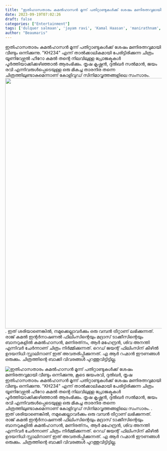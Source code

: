 ```yaml
---
title: "ഇതിഹാസതാരം കമൽഹാസൻ മൂന്ന് പതിറ്റാണ്ടുകൾക്ക് ശേഷം മണിരത്നവുമായി വീണ്ടും ഒന്നിക്കുന്നു, കൂടെ ജയംരവി, ദുൽഖർ, തൃഷ"
date: 2023-09-19T07:02:26
draft: false
categories: ["Entertainment"]
tags: ['dulquer salmaan', 'jayam ravi', 'Kamal Haasan', 'manirathnam', 'Trisha']
author: "Beaumaris"
---
```


ഇതിഹാസതാരം കമൽഹാസൻ മൂന്ന് പതിറ്റാണ്ടുകൾക്ക് ശേഷം മണിരത്നവുമായി വീണ്ടും ഒന്നിക്കുന്നു. "KH234" എന്ന് താൽക്കാലികമായി പേരിട്ടിരിക്കുന്ന ചിത്രം യൂണിവേഴ്സൽ ഹീറോ കമൽ തന്റെ നിലവിലുള്ള പ്രോജക്ടുകൾ പൂർത്തിയാക്കിക്കഴിഞ്ഞാൽ ആരംഭിക്കും. തൃഷ കൃഷ്ണൻ, ദുൽഖർ സൽമാൻ, ജയം രവി എന്നിവരുൾപ്പെടെയുള്ള ഒരു മികച്ച താരനിര തന്നെ ചിത്രത്തിലുണ്ടാകുമെന്നാണ് കോളിവുഡ് സിനിമാവൃത്തങ്ങളിലെ സംസാരം.<img class="size-full wp-image-420868 aligncenter" src="https://cdn.boolokam.com/articles/2023/09/dddfff-2.jpg" alt="" width="1600" height="804" /> . ഇത് ശരിയാണെങ്കിൽ, നമുക്കെല്ലാവർക്കും ഒരു വമ്പൻ ട്രീറ്റാണ് ലഭിക്കുന്നത്. രാജ് കമൽ ഇന്റർനാഷണൽ ഫിലിംസിന്റെയും മദ്രാസ് ടാക്കീസിന്റെയും ബാനറുകളിൽ കമൽഹാസൻ, മണിരത്‌നം, ആർ മഹേന്ദ്രൻ, ശിവ അനന്തി എന്നിവർ ചേർന്നാണ് ചിത്രം നിർമ്മിക്കുന്നത്. റെഡ് ജയന്റ് ഫിലിംസിന് കീഴിൽ ഉദയനിധി സ്റ്റാലിനാണ് ഇത് അവതരിപ്പിക്കുന്നത്. എ ആർ റഹ്മാൻ ഈണങ്ങൾ ഒരുക്കും. ചിത്രത്തിന്റെ ബാക്കി വിവരങ്ങൾ പുറത്തുവിട്ടിട്ടില്ല.


![ഇതിഹാസതാരം കമൽഹാസൻ മൂന്ന് പതിറ്റാണ്ടുകൾക്ക് ശേഷം മണിരത്നവുമായി വീണ്ടും ഒന്നിക്കുന്നു, കൂടെ ജയംരവി, ദുൽഖർ, തൃഷ](https://cdn.boolokam.com/articles/2023/09/dddfff-2.jpg)ഇതിഹാസതാരം കമൽഹാസൻ മൂന്ന് പതിറ്റാണ്ടുകൾക്ക് ശേഷം മണിരത്നവുമായി വീണ്ടും ഒന്നിക്കുന്നു. "KH234" എന്ന് താൽക്കാലികമായി പേരിട്ടിരിക്കുന്ന ചിത്രം യൂണിവേഴ്സൽ ഹീറോ കമൽ തന്റെ നിലവിലുള്ള പ്രോജക്ടുകൾ പൂർത്തിയാക്കിക്കഴിഞ്ഞാൽ ആരംഭിക്കും. തൃഷ കൃഷ്ണൻ, ദുൽഖർ സൽമാൻ, ജയം രവി എന്നിവരുൾപ്പെടെയുള്ള ഒരു മികച്ച താരനിര തന്നെ ചിത്രത്തിലുണ്ടാകുമെന്നാണ് കോളിവുഡ് സിനിമാവൃത്തങ്ങളിലെ സംസാരം. . ഇത് ശരിയാണെങ്കിൽ, നമുക്കെല്ലാവർക്കും ഒരു വമ്പൻ ട്രീറ്റാണ് ലഭിക്കുന്നത്. രാജ് കമൽ ഇന്റർനാഷണൽ ഫിലിംസിന്റെയും മദ്രാസ് ടാക്കീസിന്റെയും ബാനറുകളിൽ കമൽഹാസൻ, മണിരത്‌നം, ആർ മഹേന്ദ്രൻ, ശിവ അനന്തി എന്നിവർ ചേർന്നാണ് ചിത്രം നിർമ്മിക്കുന്നത്. റെഡ് ജയന്റ് ഫിലിംസിന് കീഴിൽ ഉദയനിധി സ്റ്റാലിനാണ് ഇത് അവതരിപ്പിക്കുന്നത്. എ ആർ റഹ്മാൻ ഈണങ്ങൾ ഒരുക്കും. ചിത്രത്തിന്റെ ബാക്കി വിവരങ്ങൾ പുറത്തുവിട്ടിട്ടില്ല.
